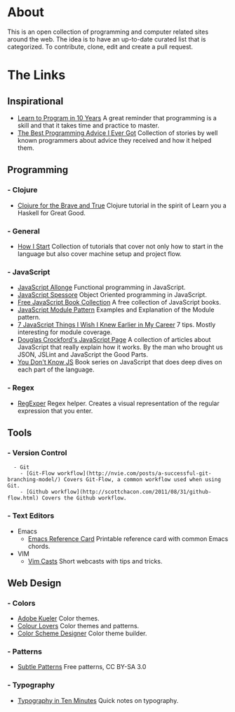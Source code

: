 # About

This is an open collection of programming and computer related sites around the web.  The idea is to have an up-to-date curated list that is categorized.
To contribute, clone, edit and create a pull request.


# The Links

## Inspirational
  - [Learn to Program in 10 Years](http://norvig.com/21-days.html) A great reminder that programming is a skill and that it takes time and practice to master.
  - [The Best Programming Advice I Ever Got](http://www.informit.com/promotions/experts-in-programming-share-their-knowledge-with-the-138930/) Collection of stories by well known programmers about advice they received and how it helped them.

## Programming

### - Clojure
  - [Clojure for the Brave and True](http://braveclojure.com/getting-started/) Clojure tutorial in the spirit of Learn you a Haskell for Great Good.

### - General
  - [How I Start](http://www.howistart.org/) Collection of tutorials that cover not only how to start in the language but also cover machine setup and project flow.

### - JavaScript
  - [JavaScript Allonge](https://leanpub.com/javascript-allonge/read/) Functional programming in JavaScript.
  - [JavaScript Spessore](https://leanpub.com/javascript-spessore/read/) Object Oriented programming in JavaScript.
  - [Free JavaScript Book Collection](http://jsbooks.revolunet.com/) A free collection of JavaScript books.
  - [JavaScript Module Pattern](http://www.adequatelygood.com/JavaScript-Module-Pattern-In-Depth.html) Examples and Explanation of the Module pattern.
  - [7 JavaScript Things I Wish I Knew Earlier in My Career](http://www.smashingmagazine.com/2010/04/20/seven-javascript-things-i-wish-i-knew-much-earlier-in-my-career/) 7 tips.  Mostly interesting for module coverage.
  - [Douglas Crockford's JavaScript Page](http://javascript.crockford.com/) A collection of articles about JavaScript that really explain how it works.  By the man who brought us JSON, JSLint and JavaScript the Good Parts.
 - [You Don't Know JS](https://github.com/getify/You-Dont-Know-JS/) Book series on JavaScript that does deep dives on each part of the language.
### - Regex
  - [RegExper](http://www.regexper.com) Regex helper.  Creates a visual representation of the regular expression that you enter.


## Tools

### - Version Control
      - Git
        - [Git-Flow workflow](http://nvie.com/posts/a-successful-git-branching-model/) Covers Git-Flow, a common workflow used when using Git.
        - [Github workflow](http://scottchacon.com/2011/08/31/github-flow.html) Covers the Github workflow.

### - Text Editors
  - Emacs
    - [Emacs Reference Card](http://www.ic.unicamp.br/~helio/disciplinas/MC102/Emacs_Reference_Card.pdf) Printable reference card with common Emacs chords.
  - VIM
    - [Vim Casts](http://vimcasts.org/episodes/) Short webcasts with tips and tricks.


## Web Design

### - Colors
  - [Adobe Kueler](https://kuler.adobe.com/explore/newest/) Color themes.
  - [Colour Lovers](http://colourlovers.com/) Color themes and patterns.
  - [Color Scheme Designer](http://colorschemedesigner.com/) Color theme builder.

### - Patterns
  - [Subtle Patterns](http://subtlepatterns.com) Free patterns, CC BY-SA 3.0

### - Typography
  - [Typography in Ten Minutes](http://practicaltypography.com/typography-in-ten-minutes.html) Quick notes on typography.
